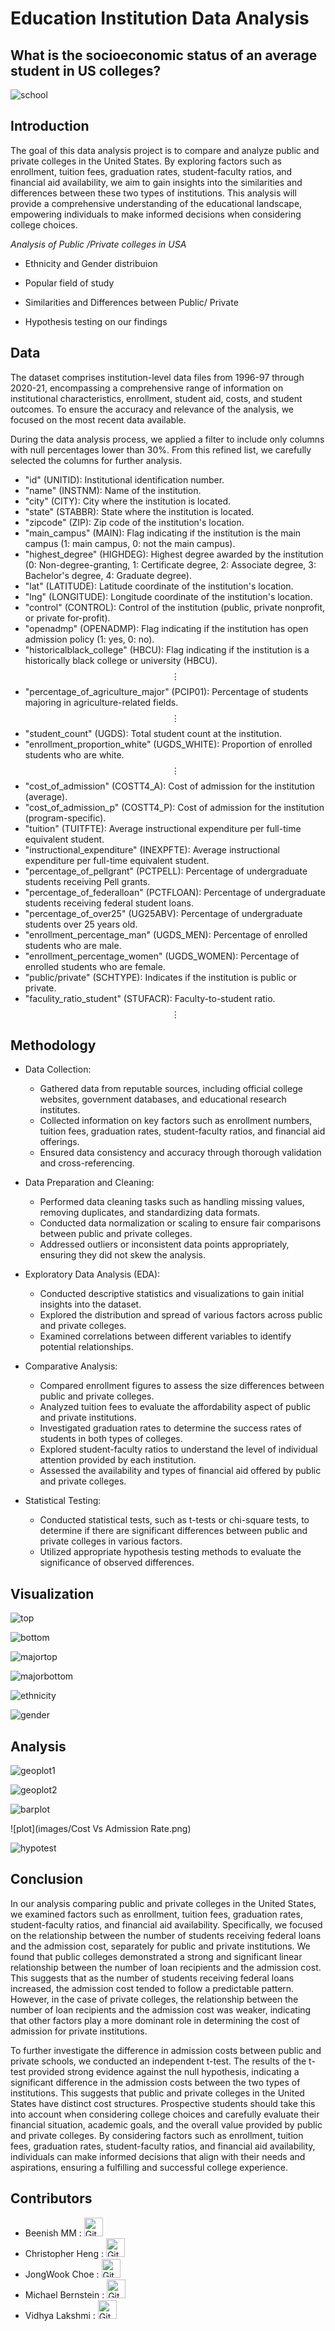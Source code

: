 # Education Institution Data Analysis
## What is the socioeconomic status of an average student in US colleges?

![school](images/school.jpg)

## Introduction

The goal of this data analysis project is to compare and analyze public and private colleges in the United States. By exploring factors such as enrollment, tuition fees, graduation rates, student-faculty ratios, and financial aid availability, we aim to gain insights into the similarities and differences between these two types of institutions. This analysis will provide a comprehensive understanding of the educational landscape, empowering individuals to make informed decisions when considering college choices.

*Analysis of Public /Private colleges in USA*

* Ethnicity and Gender distribuion

* Popular field of study

* Similarities and Differences between Public/ Private

* Hypothesis testing on our findings


## Data

The dataset comprises institution-level data files from 1996-97 through 2020-21, encompassing a comprehensive range of information on institutional characteristics, enrollment, student aid, costs, and student outcomes. To ensure the accuracy and relevance of the analysis, we focused on the most recent data available.

During the data analysis process, we applied a filter to include only columns with null percentages lower than 30%. From this refined list, we carefully selected the columns for further analysis.

*    "id" (UNITID): Institutional identification number.
*    "name" (INSTNM): Name of the institution.
*    "city" (CITY): City where the institution is located.
*    "state" (STABBR): State where the institution is located.
*    "zipcode" (ZIP): Zip code of the institution's location.
*    "main_campus" (MAIN): Flag indicating if the institution is the main campus (1: main campus, 0: not the main campus).
*    "highest_degree" (HIGHDEG): Highest degree awarded by the institution (0: Non-degree-granting, 1: Certificate degree, 2: Associate degree, 3: Bachelor's degree, 4: Graduate degree).
*    "lat" (LATITUDE): Latitude coordinate of the institution's location.
*    "lng" (LONGITUDE): Longitude coordinate of the institution's location.
*    "control" (CONTROL): Control of the institution (public, private nonprofit, or private for-profit).
*    "openadmp" (OPENADMP): Flag indicating if the institution has open admission policy (1: yes, 0: no).
*    "historicalblack_college" (HBCU): Flag indicating if the institution is a historically black college or university (HBCU).
$$\vdots$$
*    "percentage_of_agriculture_major" (PCIP01): Percentage of students majoring in agriculture-related fields.
$$\vdots$$
*    "student_count" (UGDS): Total student count at the institution.
*    "enrollment_proportion_white" (UGDS_WHITE): Proportion of enrolled students who are white.
$$\vdots$$
*    "cost_of_admission" (COSTT4_A): Cost of admission for the institution (average).
*    "cost_of_admission_p" (COSTT4_P): Cost of admission for the institution (program-specific).
*    "tuition" (TUITFTE): Average instructional expenditure per full-time equivalent student.
*    "instructional_expenditure" (INEXPFTE): Average instructional expenditure per full-time equivalent student.
*    "percentage_of_pellgrant" (PCTPELL): Percentage of undergraduate students receiving Pell grants.
*    "percentage_of_federalloan" (PCTFLOAN): Percentage of undergraduate students receiving federal student loans.
*    "percentage_of_over25" (UG25ABV): Percentage of undergraduate students over 25 years old.
*    "enrollment_percentage_man" (UGDS_MEN): Percentage of enrolled students who are male.
*    "enrollment_percentage_women" (UGDS_WOMEN): Percentage of enrolled students who are female.
*    "public/private" (SCHTYPE): Indicates if the institution is public or private.
*    "faculity_ratio_student" (STUFACR): Faculty-to-student ratio.
$$\vdots$$


## Methodology

* Data Collection:

    * Gathered data from reputable sources, including official college websites, government databases, and educational research institutes.
    * Collected information on key factors such as enrollment numbers, tuition fees, graduation rates, student-faculty ratios, and financial aid offerings.
    * Ensured data consistency and accuracy through thorough validation and cross-referencing.

* Data Preparation and Cleaning:

    * Performed data cleaning tasks such as handling missing values, removing duplicates, and standardizing data formats.
    * Conducted data normalization or scaling to ensure fair comparisons between public and private colleges.
    * Addressed outliers or inconsistent data points appropriately, ensuring they did not skew the analysis.

* Exploratory Data Analysis (EDA):

    * Conducted descriptive statistics and visualizations to gain initial insights into the dataset.
    * Explored the distribution and spread of various factors across public and private colleges.
    * Examined correlations between different variables to identify potential relationships.

* Comparative Analysis:

    * Compared enrollment figures to assess the size differences between public and private colleges.
    * Analyzed tuition fees to evaluate the affordability aspect of public and private institutions.
    * Investigated graduation rates to determine the success rates of students in both types of colleges.
    * Explored student-faculty ratios to understand the level of individual attention provided by each institution.
    * Assessed the availability and types of financial aid offered by public and private colleges.

* Statistical Testing:

    * Conducted statistical tests, such as t-tests or chi-square tests, to determine if there are significant differences between public and private colleges in various factors.
    * Utilized appropriate hypothesis testing methods to evaluate the significance of observed differences.

## Visualization

![top](images/count1.png)

![bottom](images/count2.png)

![majortop](images/major1.png)

![majorbottom](images/major2.png)

![ethnicity](images/ethnicity.png)

![gender](images/gender.png)

## Analysis

![geoplot1](images/plot1.png)

![geoplot2](images/plot2.png)

![barplot](images/barplot.png)

![plot](images/Cost Vs Admission Rate.png)

![hypotest](images/hypotest.png)

## Conclusion

In our analysis comparing public and private colleges in the United States, we examined factors such as enrollment, tuition fees, graduation rates, student-faculty ratios, and financial aid availability. Specifically, we focused on the relationship between the number of students receiving federal loans and the admission cost, separately for public and private institutions. We found that public colleges demonstrated a strong and significant linear relationship between the number of loan recipients and the admission cost. This suggests that as the number of students receiving federal loans increased, the admission cost tended to follow a predictable pattern. However, in the case of private colleges, the relationship between the number of loan recipients and the admission cost was weaker, indicating that other factors play a more dominant role in determining the cost of admission for private institutions.

To further investigate the difference in admission costs between public and private schools, we conducted an independent t-test. The results of the t-test provided strong evidence against the null hypothesis, indicating a significant difference in the admission costs between the two types of institutions. This suggests that public and private colleges in the United States have distinct cost structures. Prospective students should take this into account when considering college choices and carefully evaluate their financial situation, academic goals, and the overall value provided by public and private colleges. By considering factors such as enrollment, tuition fees, graduation rates, student-faculty ratios, and financial aid availability, individuals can make informed decisions that align with their needs and aspirations, ensuring a fulfilling and successful college experience.

## Contributors

* Beenish MM : <a href="https://github.com/Beenishmm"><img src="https://camo.githubusercontent.com/4133dc1cd4511d4a292b84ce10e52e4ed92569fb2a8165381c9c47be5edc2796/68747470733a2f2f6564656e742e6769746875622e696f2f537570657254696e7949636f6e732f696d616765732f706e672f6769746875622e706e67" alt="GitHub Icon" height="30"></a>
* Christopher Heng : <a href="https://github.com/chris-yujin"><img src="https://camo.githubusercontent.com/4133dc1cd4511d4a292b84ce10e52e4ed92569fb2a8165381c9c47be5edc2796/68747470733a2f2f6564656e742e6769746875622e696f2f537570657254696e7949636f6e732f696d616765732f706e672f6769746875622e706e67" alt="GitHub Icon" height="30"></a>
* JongWook Choe : <a href="https://github.com/Wook22"><img src="https://camo.githubusercontent.com/4133dc1cd4511d4a292b84ce10e52e4ed92569fb2a8165381c9c47be5edc2796/68747470733a2f2f6564656e742e6769746875622e696f2f537570657254696e7949636f6e732f696d616765732f706e672f6769746875622e706e67" alt="GitHub Icon" height="30"></a>
* Michael Bernstein : <a href="https://github.com/mbernstein421"><img src="https://camo.githubusercontent.com/4133dc1cd4511d4a292b84ce10e52e4ed92569fb2a8165381c9c47be5edc2796/68747470733a2f2f6564656e742e6769746875622e696f2f537570657254696e7949636f6e732f696d616765732f706e672f6769746875622e706e67" alt="GitHub Icon" height="30"></a>
* Vidhya Lakshmi : <a href="https://github.com/vidhya67meg"><img src="https://camo.githubusercontent.com/4133dc1cd4511d4a292b84ce10e52e4ed92569fb2a8165381c9c47be5edc2796/68747470733a2f2f6564656e742e6769746875622e696f2f537570657254696e7949636f6e732f696d616765732f706e672f6769746875622e706e67" alt="GitHub Icon" height="30"></a>

